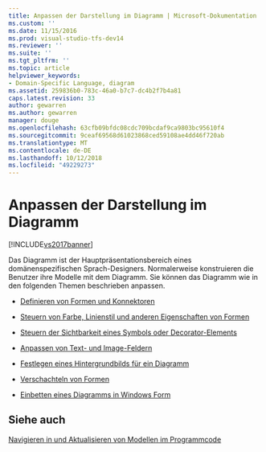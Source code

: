```yaml
---
title: Anpassen der Darstellung im Diagramm | Microsoft-Dokumentation
ms.custom: ''
ms.date: 11/15/2016
ms.prod: visual-studio-tfs-dev14
ms.reviewer: ''
ms.suite: ''
ms.tgt_pltfrm: ''
ms.topic: article
helpviewer_keywords:
- Domain-Specific Language, diagram
ms.assetid: 259836b0-783c-46a0-b7c7-dc4b2f7b4a81
caps.latest.revision: 33
author: gewarren
ms.author: gewarren
manager: douge
ms.openlocfilehash: 63cfb09bfdc08cdc709bcdaf9ca9803bc95610f4
ms.sourcegitcommit: 9ceaf69568d61023868ced59108ae4dd46f720ab
ms.translationtype: MT
ms.contentlocale: de-DE
ms.lasthandoff: 10/12/2018
ms.locfileid: "49229273"
---
```

# <a name="customizing-presentation-on-the-diagram"></a>Anpassen der Darstellung im Diagramm
[!INCLUDE[vs2017banner](../includes/vs2017banner.md)]

Das Diagramm ist der Hauptpräsentationsbereich eines domänenspezifischen Sprach-Designers. Normalerweise konstruieren die Benutzer ihre Modelle mit dem Diagramm. Sie können das Diagramm wie in den folgenden Themen beschrieben anpassen.  
  
-   [Definieren von Formen und Konnektoren](../modeling/defining-shapes-and-connectors.md)  
  
-   [Steuern von Farbe, Linienstil und anderen Eigenschaften von Formen](../modeling/controlling-color-line-style-and-other-shape-properties.md)  
  
-   [Steuern der Sichtbarkeit eines Symbols oder Decorator-Elements](../modeling/controlling-the-visibility-of-an-icon-or-decorator.md)  
  
-   [Anpassen von Text- und Image-Feldern](../modeling/customizing-text-and-image-fields.md)  
  
-   [Festlegen eines Hintergrundbilds für ein Diagramm](../modeling/setting-a-background-image-on-a-diagram.md)  
  
-   [Verschachteln von Formen](../modeling/nesting-shapes.md)  
  
-   [Einbetten eines Diagramms in Windows Form](../modeling/embedding-a-diagram-in-a-windows-form.md)  
  
## <a name="see-also"></a>Siehe auch  
 [Navigieren in und Aktualisieren von Modellen im Programmcode](../modeling/navigating-and-updating-a-model-in-program-code.md)



